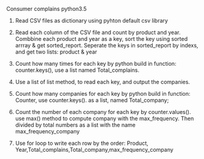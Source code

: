 Consumer complains 
python3.5

1. Read CSV files as dictionary using pyhton default csv library

2. Read each column of the CSV file and count by product and year. 
   Combbine each product and year as a key, sort the key using sorted arrray & get sorted_report.
   Seperate the keys in sorted_report by indexs, and get two lists: 
   product & year
 
3. Count how many times for each key by python build in function: counter.keys(), use a list named Total_complains.

4. Use a list of list method, to read each key, and output the companies.   

5. Count how many companies for each key by python build in function: Counter, use counter.keys(). as a list, named Total_company;
   

6. Count the number of each company for each key by counter.values(). 
   use max() method to compute company with the max_frequency.
   Then divided by total numbers as a list with the name max_frequency_company
   
 7. Use for loop to write each row by the order:
   Product, Year,Total_complains,Total_company,max_frequency_company
   

